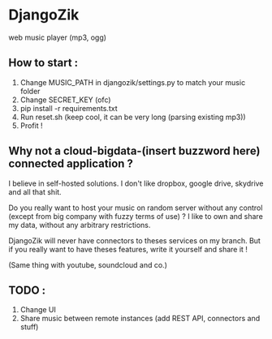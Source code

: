 DjangoZik
=========

web music player (mp3, ogg)

How to start :
--------------
1. Change MUSIC_PATH in djangozik/settings.py to match your music folder
2. Change SECRET_KEY (ofc)
3. pip install -r requirements.txt
4. Run reset.sh (keep cool, it can be very long (parsing existing mp3))
5. Profit !

Why not a cloud-bigdata-(insert buzzword here) connected application ?
----------------------------------------------------------------------
I believe in self-hosted solutions.
I don't like dropbox, google drive, skydrive and all that shit.

Do you really want to host your music on random server without any control (except from big company with fuzzy terms of use) ?
I like to own and share my data, without any arbitrary restrictions.

DjangoZik will never have connectors to theses services on my branch.
But if you really want to have theses features, write it yourself and share it !

(Same thing with youtube, soundcloud and co.)

TODO :
------

1. Change UI
2. Share music between remote instances (add REST API, connectors and stuff)
